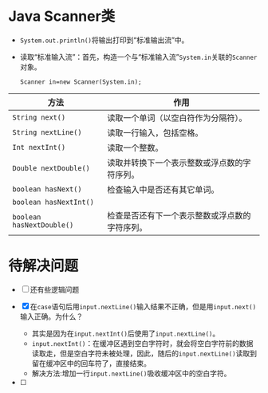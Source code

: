 # Java Scanner类

- `System.out.println()`将输出打印到“标准输出流”中。

- 读取“标准输入流”：首先，构造一个与“标准输入流”`System.in`关联的`Scanner`对象。

  `Scanner in=new Scanner(System.in); `

| 方法                      | 作用                                           |
| ------------------------- | ---------------------------------------------- |
| `String next()`           | 读取一个单词（以空白符作为分隔符）。           |
| `String nextLine()`       | 读取一行输入，包括空格。                       |
| `Int nextInt()`           | 读取一个整数。                                 |
| `Double nextDouble()`     | 读取并转换下一个表示整数或浮点数的字符序列。   |
| `boolean hasNext()`       | 检查输入中是否还有其它单词。                   |
| `boolean hasNextInt()`    |                                                |
| `boolean hasNextDouble()` | 检查是否还有下一个表示整数或浮点数的字符序列。 |

# 待解决问题

- [ ] 还有些逻辑问题
- [x] 在`case`语句后用`input.nextLine()`输入结果不正确，但是用`input.next()`输入正确。为什么？

  - 其实是因为在`input.nextInt()`后使用了`input.nextLine()`。
  - `input.nextInt()`：在缓冲区遇到空白字符时，就会将空白字符前的数据读取走，但是空白字符未被处理，因此，随后的`input.nextLine()`读取到留在缓冲区中的回车符了，直接结束。
  - 解决方法:增加一行`input.nextLine()`吸收缓冲区中的空白字符。
- [ ] 

